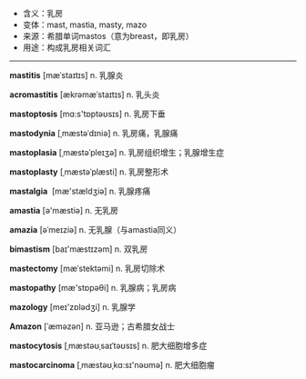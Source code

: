 - <span class="definition">含义：乳房</span>
- <span class="definition">变体：mast, mastia, masty, mazo</span>
- <span class="definition">来源：希腊单词mastos（意为breast，即乳房）</span>
- <span class="definition">用途：构成乳房相关词汇</span>


---


<span class="vocabulary">**mastitis**</span> [mæˈstaɪtɪs] n. 乳腺炎

<span class="vocabulary">**acromastitis**</span> [ækrəmæˈstaɪtɪs] n. 乳头炎

<span class="vocabulary">**mastoptosis**</span> [mɑ:s'tɒptəʊsɪs] n. 乳房下垂

<span class="vocabulary">**mastodynia**</span> [ˌmæstəˈdɪniə] n. 乳房痛，乳腺痛

<span class="vocabulary">**mastoplasia**</span> [ˌmæstəˈpleɪʒə] n. 乳房组织增生；乳腺增生症  

<span class="vocabulary">**mastoplasty**</span> [ˌmæstəˈplæsti] n. 乳房整形术

<span class="vocabulary">**mastalgia**</span>  [mæ'stældʒiə] n. 乳腺疼痛

<span class="vocabulary">**amastia**</span> [ә'mæstiә] n. 无乳房

<span class="vocabulary">**amazia**</span> [əˈmeɪziә] n. 无乳腺（与amastia同义）

<span class="vocabulary">**bimastism**</span> [baɪ'mæstɪzәm] n. 双乳房

<span class="vocabulary">**mastectomy**</span> [mæˈstektəmi] n. 乳房切除术

<span class="vocabulary">**mastopathy**</span> [mæ'stɒpəθi] n. 乳腺病；乳房病

<span class="vocabulary">**mazology**</span> [meɪ'zɒlədʒi] n. 乳腺学

<span class="vocabulary">**Amazon**</span> [ˈæməzən] n. 亚马逊；古希腊女战士

<span class="vocabulary">**mastocytosis**</span> [ˌmæstəʊˌsaɪˈtəʊsɪs] n. 肥大细胞增多症

<span class="vocabulary">**mastocarcinoma**</span> [ˌmæstəʊˌkɑ:sɪ'nəʊmə] n. 肥大细胞瘤
